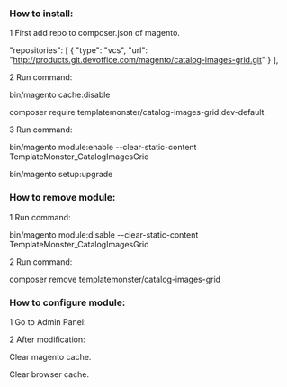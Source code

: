 ### How to install:

1 First add repo to composer.json of magento.

"repositories": [
        {
            "type": "vcs",
            "url": "http://products.git.devoffice.com/magento/catalog-images-grid.git"
        }
    ],

2 Run command:

bin/magento cache:disable

composer require templatemonster/catalog-images-grid:dev-default

3 Run command:

bin/magento module:enable --clear-static-content TemplateMonster_CatalogImagesGrid

bin/magento setup:upgrade


### How to remove module:

1 Run command:

bin/magento module:disable --clear-static-content TemplateMonster_CatalogImagesGrid

2 Run command:

composer remove templatemonster/catalog-images-grid

### How to configure module:

1 Go to Admin Panel:

2 After modification:

Clear magento cache.

Clear browser cache.